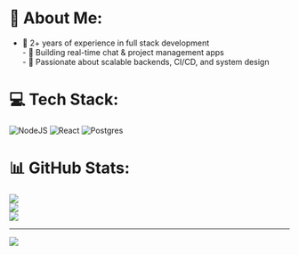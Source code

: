# 💫 About Me:
- 🔧 2+ years of experience in full stack development<br>- 🧱 Building real-time chat & project management apps<br>- 🚀 Passionate about scalable backends, CI/CD, and system design


# 💻 Tech Stack:
![NodeJS](https://img.shields.io/badge/node.js-6DA55F?style=for-the-badge&logo=node.js&logoColor=white) ![React](https://img.shields.io/badge/react-%2320232a.svg?style=for-the-badge&logo=react&logoColor=%2361DAFB) ![Postgres](https://img.shields.io/badge/postgres-%23316192.svg?style=for-the-badge&logo=postgresql&logoColor=white)
# 📊 GitHub Stats:
![](https://github-readme-stats.vercel.app/api?username=MrPrakash-2001&theme=dark&hide_border=false&include_all_commits=false&count_private=false)<br/>
![](https://nirzak-streak-stats.vercel.app/?user=MrPrakash-2001&theme=dark&hide_border=false)<br/>
![](https://github-readme-stats.vercel.app/api/top-langs/?username=MrPrakash-2001&theme=dark&hide_border=false&include_all_commits=false&count_private=false&layout=compact)

---
[![](https://visitcount.itsvg.in/api?id=MrPrakash-2001&icon=1&color=1)](https://visitcount.itsvg.in)

<!-- Proudly created with GPRM ( https://gprm.itsvg.in ) -->
